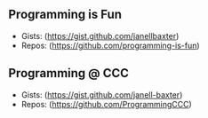## Programming is Fun

* Gists: (https://gist.github.com/janellbaxter)
* Repos: (https://github.com/programming-is-fun)

## Programming @ CCC 
* Gists: (https://gist.github.com/janell-baxter)
* Repos: (https://github.com/ProgrammingCCC)
